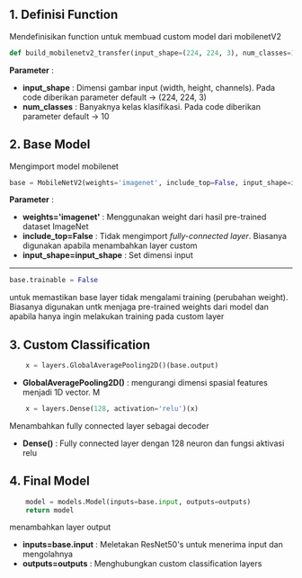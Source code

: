 ## 1. **Definisi Function**
Mendefinisikan function untuk membuad custom model dari mobilenetV2

```python
def build_mobilenetv2_transfer(input_shape=(224, 224, 3), num_classes=10):
```

**Parameter** :
* **input_shape** : Dimensi gambar input (width, height, channels). Pada code diberikan parameter default -> (224, 224, 3)
* **num_classes** : Banyaknya kelas klasifikasi. Pada code diberikan parameter default -> 10

## 2. **Base Model**
Mengimport model mobilenet

```python
base = MobileNetV2(weights='imagenet', include_top=False, input_shape=input_shape)
```

**Parameter** :
* **weights='imagenet'** : Menggunakan weight dari hasil pre-trained dataset ImageNet
* **include_top=False** : Tidak mengimport _fully-connected layer_. Biasanya digunakan apabila menambahkan layer custom
* **input_shape=input_shape** : Set dimensi input

---
```python
base.trainable = False
```
untuk memastikan base layer tidak mengalami training (perubahan weight). Biasanya digunakan untk menjaga pre-trained weights dari model dan apabila hanya ingin melakukan training pada custom layer


## 3. **Custom Classification**
```python
    x = layers.GlobalAveragePooling2D()(base.output)
```
* **GlobalAveragePooling2D()** : mengurangi dimensi spasial features menjadi 1D vector. M

```python
    x = layers.Dense(128, activation='relu')(x)
```
Menambahkan fully connected layer sebagai decoder
* **Dense()** : Fully connected layer dengan 128 neuron dan fungsi aktivasi relu

## 4. **Final Model**
```python
    model = models.Model(inputs=base.input, outputs=outputs)
    return model
```
menambahkan layer output
* **inputs=base.input** : Meletakan ResNet50's untuk menerima input dan mengolahnya
* **outputs=outputs** : Menghubungkan custom classification layers
